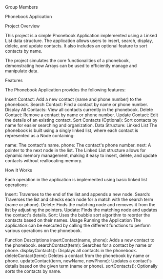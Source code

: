 Group Members



Phonebook Application

Project Overview

This project is a simple Phonebook Application implemented using a Linked List data structure. The application allows users to insert, search, display, delete, and update contacts. It also includes an optional feature to sort contacts by name.

The project simulates the core functionalities of a phonebook, demonstrating how Arrays can be used to efficiently manage and manipulate data.

Features

The Phonebook Application provides the following features:

Insert Contact: Add a new contact (name and phone number) to the phonebook.
Search Contact: Find a contact by name or phone number.
Display All Contacts: View all contacts currently in the phonebook.
Delete Contact: Remove a contact by name or phone number.
Update Contact: Edit the details of an existing contact.
Sort Contacts (Optional): Sort contacts by name for easier searching and organization.
Data Structure: Linked List
The phonebook is built using a singly linked list, where each contact is represented as a Node containing:

name: The contact's name.
phone: The contact's phone number.
next: A pointer to the next node in the list.
The Linked List structure allows for dynamic memory management, making it easy to insert, delete, and update contacts without reallocating memory.

How It Works

Each operation in the application is implemented using basic linked list operations:

Insert: Traverses to the end of the list and appends a new node.
Search: Traverses the list and checks each node for a match with the search term (name or phone).
Delete: Finds the matching node and removes it from the list by adjusting the pointers.
Update: Finds the matching node and updates the contact's details.
Sort: Uses the bubble sort algorithm to reorder the contacts based on their names.
Usage
Running the Application
The application can be executed by calling the different functions to perform various operations on the phonebook.

Function Descriptions
insertContact(name, phone): Adds a new contact to the phonebook.
searchContact(term): Searches for a contact by name or phone.
displayContacts(): Displays all contacts in the phonebook.
deleteContact(term): Deletes a contact from the phonebook by name or phone.
updateContact(term, newName, newPhone): Updates a contact's details based on the given term (name or phone).
sortContacts(): Optionally sorts the contacts by name.
